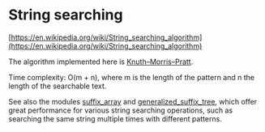 # String searching

[https://en.wikipedia.org/wiki/String_searching_algorithm](https://en.wikipedia.org/wiki/String_searching_algorithm)

The algorithm implemented here is [Knuth–Morris–Pratt](https://en.wikipedia.org/wiki/Knuth%E2%80%93Morris%E2%80%93Pratt_algorithm).

Time complexity: O(m + n), where m is the length of the pattern and n the length of the searchable text.

See also the modules [suffix_array](../suffix_array) and [generalized_suffix_tree](../generalized_suffix_tree), which offer great performance for various string searching operations, such as searching the same string multiple times with different patterns.
